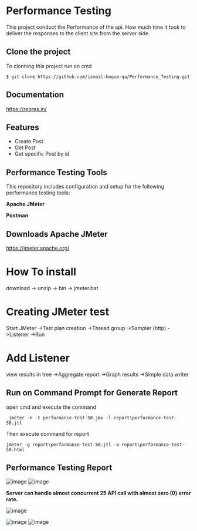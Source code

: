 
# Performance Testing

This project conduct the Performance of the api. 
How much time it took to deliver the responses to the client site from the server side.
## Clone the project

To clonning this project run on cmd

```console
$ git clone https://github.com/ismail-hoque-qa/Performance_Testing.git
```


## Documentation

https://reqres.in/


## Features

- Create Post
- Get Post
- Get specific Post by id


## Performance Testing Tools
This repository includes configuration and setup for the following performance testing tools: 

**Apache JMeter** 

**Postman** 


## Downloads Apache JMeter
https://jmeter.apache.org/

How To install
===============
download -> unzip -> bin -> jmeter.bat

Creating JMeter test 
=====================
Start JMeter
->Test plan creation
->Thread group
->Sampler (http)
->Listener
->Run

Add Listener
=============
view results in tree
->Aggregate report
->Graph results
->Simple data writer
## Run on Command Prompt for Generate Report

open cmd and execute the command

```console
 jmeter -n -t performance-test-50.jmx -l report\performance-test-50.jtl
```

Then execute command for report
```console
jmeter -g report\performance-test-50.jtl -o report\performance-test-50.html
```
    
    
## Performance Testing Report
![image](https://github.com/user-attachments/assets/fe1d595b-4417-44e3-ad70-dfa90af98ea1)
![image](https://github.com/user-attachments/assets/351910dc-314d-4981-baab-f67604ea40dc)

**Server can handle almost concurrent 25 API call with almost zero (0) error rate.**

![image](https://github.com/user-attachments/assets/bb12c51e-c5d1-4485-8abf-4c3780647fbb)

![image](https://github.com/user-attachments/assets/048d7752-c3fd-48cb-a407-ea2213aa20e6)
![image](https://github.com/user-attachments/assets/9eff6b13-12d9-469b-aea3-81a2be77ca6e)






